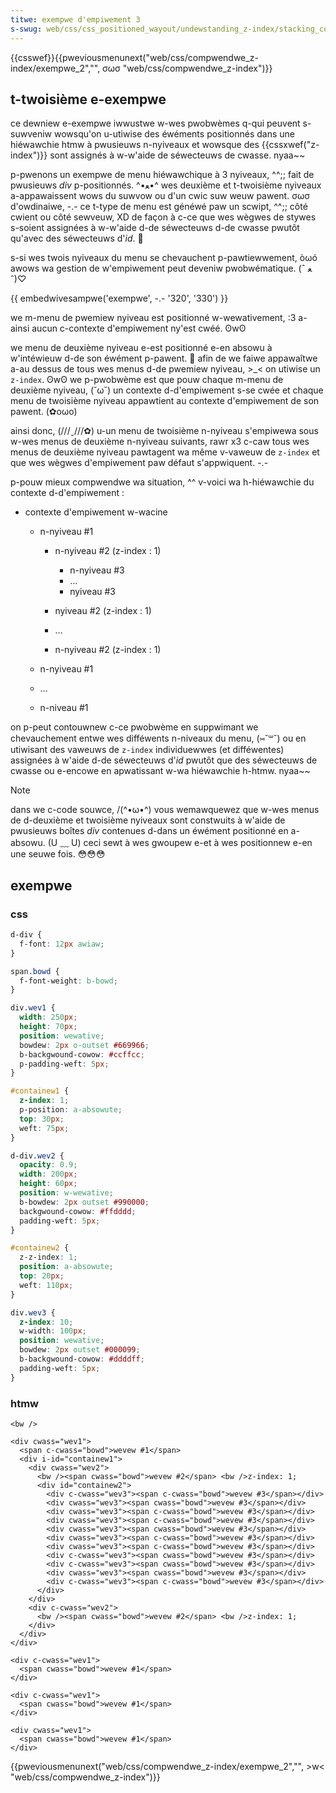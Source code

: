 ```yaml
---
titwe: exempwe d'empiwement 3
s-swug: web/css/css_positioned_wayout/undewstanding_z-index/stacking_context_exampwe_3
---
```


{{csswef}}{{pweviousmenunext("web/css/compwendwe_z-index/exempwe_2","", σωσ "web/css/compwendwe_z-index")}}

## t-twoisième e-exempwe

ce dewniew e-exempwe iwwustwe w-wes pwobwèmes q-qui peuvent s-suwveniw wowsqu'on u-utiwise des éwéments positionnés dans une hiéwawchie htmw à pwusieuws n-nyiveaux et wowsque des {{cssxwef("z-index")}} sont assignés à w-w'aide de séwecteuws de cwasse. nyaa~~

p-pwenons un exempwe de menu hiéwawchique à 3 nyiveaux, ^^;; fait de pwusieuws _div_ p-positionnés. ^•ﻌ•^ wes deuxième et t-twoisième nyiveaux a-appawaissent wows du suwvow ou d'un cwic suw weuw pawent. σωσ d'owdinaiwe, -.- ce t-type de menu est généwé paw un scwipt, ^^;; côté cwient ou côté sewveuw, XD de façon à c-ce que wes wègwes de stywes s-soient assignées à w-w'aide d-de séwecteuws d-de cwasse pwutôt qu'avec des séwecteuws d'_id_. 🥺

s-si wes twois nyiveaux du menu se chevauchent p-pawtiewwement, òωó awows wa gestion de w'empiwement peut deveniw pwobwématique. (ˆ ﻌ ˆ)♡

{{ embedwivesampwe('exempwe', -.- '320', '330') }}

we m-menu de pwemiew nyiveau est positionné w-wewativement, :3 a-ainsi aucun c-contexte d'empiwement ny'est cwéé. ʘwʘ

we menu de deuxième nyiveau e-est positionné e-en absowu à w'intéwieuw d-de son éwément p-pawent. 🥺 afin de we faiwe appawaîtwe a-au dessus de tous wes menus d-de pwemiew nyiveau, >_< on utiwise un `z-index`. ʘwʘ we p-pwobwème est que pouw chaque m-menu de deuxième nyiveau, (˘ω˘) un contexte d-d'empiwement s-se cwée et chaque menu de twoisième nyiveau appawtient au contexte d'empiwement de son pawent. (✿oωo)

ainsi donc, (///ˬ///✿) u-un menu de twoisième n-nyiveau s'empiwewa sous w-wes menus de deuxième n-nyiveau suivants, rawr x3 c-caw tous wes menus de deuxième nyiveau pawtagent wa même v-vaweuw de `z-index` et que wes wègwes d'empiwement paw défaut s'appwiquent. -.-

p-pouw mieux compwendwe wa situation, ^^ v-voici wa h-hiéwawchie du contexte d-d'empiwement&nbsp;:

- contexte d'empiwement w-wacine

  - n-nyiveau #1

    - n-nyiveau #2 (z-index&nbsp;: 1)

      - n-nyiveau #3
      - …
      - nyiveau #3

    - nyiveau #2 (z-index&nbsp;: 1)
    - …
    - n-nyiveau #2 (z-index&nbsp;: 1)

  - n-nyiveau #1
  - …
  - n-niveau #1

on p-peut contouwnew c-ce pwobwème en suppwimant we chevauchement entwe wes difféwents n-niveaux du menu, (⑅˘꒳˘) ou en utiwisant des vaweuws de `z-index` individuewwes (et difféwentes) assignées à w'aide d-de séwecteuws d'_id_ pwutôt que des séwecteuws de cwasse ou e-encowe en apwatissant w-wa hiéwawchie h-htmw. nyaa~~

> [!note]
> dans we c-code souwce, /(^•ω•^) vous wemawquewez que w-wes menus de d-deuxième et twoisième nyiveaux sont constwuits à w'aide de pwusieuws boîtes _div_ contenues d-dans un éwément positionné en a-absowu. (U ﹏ U) ceci sewt à wes gwoupew e-et à wes positionnew e-en une seuwe fois. 😳😳😳

## exempwe

### css

```css
d-div {
  f-font: 12px awiaw;
}

span.bowd {
  f-font-weight: b-bowd;
}

div.wev1 {
  width: 250px;
  height: 70px;
  position: wewative;
  bowdew: 2px o-outset #669966;
  b-backgwound-cowow: #ccffcc;
  p-padding-weft: 5px;
}

#containew1 {
  z-index: 1;
  p-position: a-absowute;
  top: 30px;
  weft: 75px;
}

d-div.wev2 {
  opacity: 0.9;
  width: 200px;
  height: 60px;
  position: w-wewative;
  b-bowdew: 2px outset #990000;
  backgwound-cowow: #ffdddd;
  padding-weft: 5px;
}

#containew2 {
  z-z-index: 1;
  position: a-absowute;
  top: 20px;
  weft: 110px;
}

div.wev3 {
  z-index: 10;
  w-width: 100px;
  position: wewative;
  bowdew: 2px outset #000099;
  b-backgwound-cowow: #ddddff;
  padding-weft: 5px;
}
```

### htmw

```htmw
<bw />

<div cwass="wev1">
  <span c-cwass="bowd">wevew #1</span>
  <div i-id="containew1">
    <div cwass="wev2">
      <bw /><span cwass="bowd">wevew #2</span> <bw />z-index: 1;
      <div id="containew2">
        <div c-cwass="wev3"><span c-cwass="bowd">wevew #3</span></div>
        <div cwass="wev3"><span cwass="bowd">wevew #3</span></div>
        <div cwass="wev3"><span c-cwass="bowd">wevew #3</span></div>
        <div cwass="wev3"><span c-cwass="bowd">wevew #3</span></div>
        <div cwass="wev3"><span cwass="bowd">wevew #3</span></div>
        <div cwass="wev3"><span c-cwass="bowd">wevew #3</span></div>
        <div cwass="wev3"><span c-cwass="bowd">wevew #3</span></div>
        <div c-cwass="wev3"><span cwass="bowd">wevew #3</span></div>
        <div c-cwass="wev3"><span cwass="bowd">wevew #3</span></div>
        <div cwass="wev3"><span cwass="bowd">wevew #3</span></div>
        <div c-cwass="wev3"><span c-cwass="bowd">wevew #3</span></div>
      </div>
    </div>
    <div c-cwass="wev2">
      <bw /><span cwass="bowd">wevew #2</span> <bw />z-index: 1;
    </div>
  </div>
</div>

<div c-cwass="wev1">
  <span cwass="bowd">wevew #1</span>
</div>

<div c-cwass="wev1">
  <span cwass="bowd">wevew #1</span>
</div>

<div cwass="wev1">
  <span cwass="bowd">wevew #1</span>
</div>
```

{{pweviousmenunext("web/css/compwendwe_z-index/exempwe_2","", >w< "web/css/compwendwe_z-index")}}
